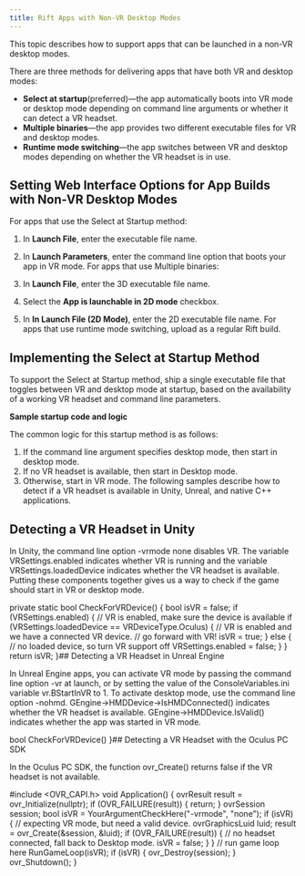 ```yaml
---
title: Rift Apps with Non-VR Desktop Modes
---
```

This topic describes how to support apps that can be launched in a non-VR desktop modes.

There are three methods for delivering apps that have both VR and desktop modes:

* **Select at startup**(preferred)—the app automatically boots into VR mode or desktop mode depending on command line arguments or whether it can detect a VR headset.
* **Multiple binaries**—the app provides two different executable files for VR and desktop modes.
* **Runtime mode switching**—the app switches between VR and desktop modes depending on whether the VR headset is in use.
## Setting Web Interface Options for App Builds with Non-VR Desktop Modes

For apps that use the Select at Startup method: 

1. In **Launch File**, enter the executable file name.
2. In **Launch Parameters**, enter the command line option that boots your app in VR mode.
For apps that use Multiple binaries: 

1. In **Launch File**, enter the 3D executable file name.
2. Select the **App is launchable in 2D mode** checkbox.
3. In **In Launch File (2D Mode)**, enter the 2D executable file name.
For apps that use runtime mode switching, upload as a regular Rift build. 

## Implementing the Select at Startup Method

To support the Select at Startup method, ship a single executable file that toggles between VR and desktop mode at startup, based on the availability of a working VR headset and command line parameters.

**Sample startup code and logic**

The common logic for this startup method is as follows:

1. If the command line argument specifies desktop mode, then start in desktop mode.
2. If no VR headset is available, then start in Desktop mode.
3. Otherwise, start in VR mode.
The following samples describe how to detect if a VR headset is available in Unity, Unreal, and native C++ applications.

## Detecting a VR Headset in Unity

In Unity, the command line option -vrmode none disables VR. The variable VRSettings.enabled indicates whether VR is running and the variable VRSettings.loadedDevice indicates whether the VR headset is available. Putting these components together gives us a way to check if the game should start in VR or desktop mode.

private static bool CheckForVRDevice() { bool isVR = false; if (VRSettings.enabled) { // VR is enabled, make sure the device is available if (VRSettings.loadedDevice == VRDeviceType.Oculus) { // VR is enabled and we have a connected VR device. // go forward with VR! isVR = true; } else { // no loaded device, so turn VR support off VRSettings.enabled = false; } } return isVR; }## Detecting a VR Headset in Unreal Engine

In Unreal Engine apps, you can activate VR mode by passing the command line option -vr at launch, or by setting the value of the ConsoleVariables.ini variable vr.BStartInVR to 1. To activate desktop mode, use the command line option -nohmd. GEngine->HMDDevice->IsHMDConnected() indicates whether the VR headset is available. GEngine->HMDDevice.IsValid() indicates whether the app was started in VR mode.

bool CheckForVRDevice() }## Detecting a VR Headset with the Oculus PC SDK

In the Oculus PC SDK, the function ovr\_Create() returns false if the VR headset is not available.

#include <OVR\_CAPI.h> void Application() { ovrResult result = ovr\_Initialize(nullptr); if (OVR\_FAILURE(result)) { return; } ovrSession session; bool isVR = YourArgumentCheckHere("-vrmode", "none"); if (isVR) { // expecting VR mode, but need a valid device. ovrGraphicsLuid luid; result = ovr\_Create(&session, &luid); if (OVR\_FAILURE(result)) { // no headset connected, fall back to Desktop mode. isVR = false; } } // run game loop here RunGameLoop(isVR); if (isVR) { ovr\_Destroy(session); } ovr\_Shutdown(); }